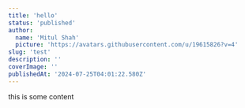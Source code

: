 ```yaml
---
title: 'hello'
status: 'published'
author:
  name: 'Mitul Shah'
  picture: 'https://avatars.githubusercontent.com/u/19615826?v=4'
slug: 'test'
description: ''
coverImage: ''
publishedAt: '2024-07-25T04:01:22.580Z'
---
```


this is some content
